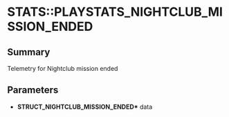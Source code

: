 # STATS::PLAYSTATS_NIGHTCLUB_MISSION_ENDED

## Summary
Telemetry for Nightclub mission ended

## Parameters
* **STRUCT_NIGHTCLUB_MISSION_ENDED\*** data
